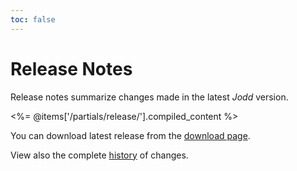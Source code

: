 ```yaml
---
toc: false
---
```

# Release Notes

Release notes summarize changes made in the latest *Jodd* version.

<%= @items['/partials/release/'].compiled_content %>

You can download latest release from the [download page](/download/index.html).

View also the complete [history](/history.html) of changes.
